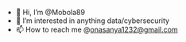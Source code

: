 - 👋 Hi, I’m @Mobola89
- 👀 I’m interested in anything data/cybersecurity
- 📫 How to reach me @onasanya1232@gmail.com


<!---
Mobola89/Mobola89 is a ✨ special ✨ repository because its `README.md` (this file) appears on your GitHub profile.
You can click the Preview link to take a look at your changes.
--->
